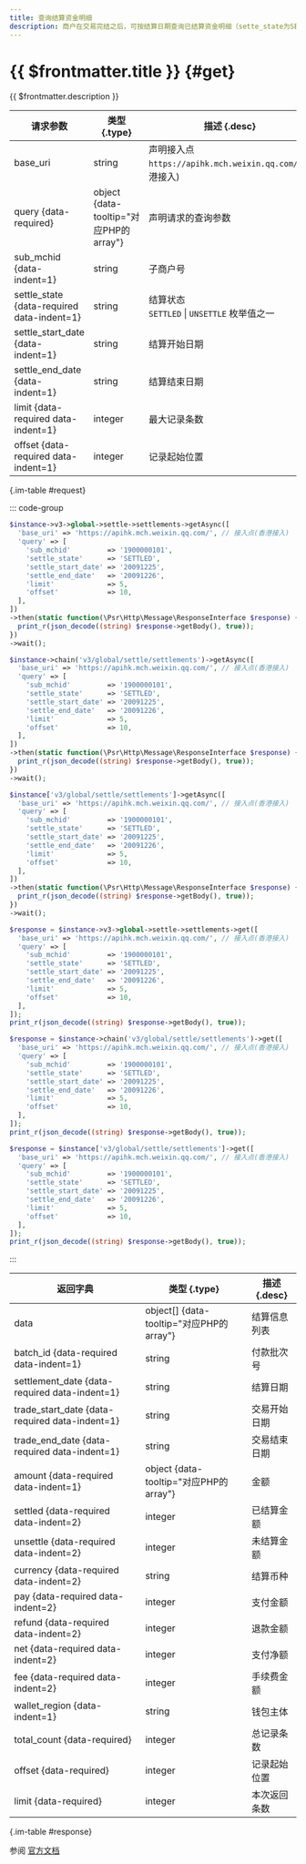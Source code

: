 ```yaml
---
title: 查询结算资金明细
description: 商户在交易完结之后，可按结算日期查询已结算资金明细（sette_state为SETTLED），也可以查询未结算资金明细（sette_state为UNSETTLE）。
---
```


# {{ $frontmatter.title }} {#get}

{{ $frontmatter.description }}

| 请求参数 | 类型 {.type} | 描述 {.desc}
| --- | --- | ---
| base_uri | string | 声明接入点`https://apihk.mch.weixin.qq.com/`(香港接入)
| query {data-required} | object {data-tooltip="对应PHP的array"} | 声明请求的查询参数
| sub_mchid {data-indent=1} | string | 子商户号
| settle_state {data-required data-indent=1} | string | 结算状态<br/>`SETTLED` \| `UNSETTLE` 枚举值之一
| settle_start_date {data-indent=1} | string | 结算开始日期
| settle_end_date {data-indent=1} | string | 结算结束日期
| limit {data-required data-indent=1} | integer | 最大记录条数
| offset {data-required data-indent=1} | integer | 记录起始位置

{.im-table #request}

::: code-group

```php [异步纯链式]
$instance->v3->global->settle->settlements->getAsync([
  'base_uri' => 'https://apihk.mch.weixin.qq.com/', // 接入点(香港接入)
  'query' => [
    'sub_mchid'         => '1900000101',
    'settle_state'      => 'SETTLED',
    'settle_start_date' => '20091225',
    'settle_end_date'   => '20091226',
    'limit'             => 5,
    'offset'            => 10,
  ],
])
->then(static function(\Psr\Http\Message\ResponseInterface $response) {
  print_r(json_decode((string) $response->getBody(), true));
})
->wait();
```

```php [异步声明式]
$instance->chain('v3/global/settle/settlements')->getAsync([
  'base_uri' => 'https://apihk.mch.weixin.qq.com/', // 接入点(香港接入)
  'query' => [
    'sub_mchid'         => '1900000101',
    'settle_state'      => 'SETTLED',
    'settle_start_date' => '20091225',
    'settle_end_date'   => '20091226',
    'limit'             => 5,
    'offset'            => 10,
  ],
])
->then(static function(\Psr\Http\Message\ResponseInterface $response) {
  print_r(json_decode((string) $response->getBody(), true));
})
->wait();
```

```php [异步属性式]
$instance['v3/global/settle/settlements']->getAsync([
  'base_uri' => 'https://apihk.mch.weixin.qq.com/', // 接入点(香港接入)
  'query' => [
    'sub_mchid'         => '1900000101',
    'settle_state'      => 'SETTLED',
    'settle_start_date' => '20091225',
    'settle_end_date'   => '20091226',
    'limit'             => 5,
    'offset'            => 10,
  ],
])
->then(static function(\Psr\Http\Message\ResponseInterface $response) {
  print_r(json_decode((string) $response->getBody(), true));
})
->wait();
```

```php [同步纯链式]
$response = $instance->v3->global->settle->settlements->get([
  'base_uri' => 'https://apihk.mch.weixin.qq.com/', // 接入点(香港接入)
  'query' => [
    'sub_mchid'         => '1900000101',
    'settle_state'      => 'SETTLED',
    'settle_start_date' => '20091225',
    'settle_end_date'   => '20091226',
    'limit'             => 5,
    'offset'            => 10,
  ],
]);
print_r(json_decode((string) $response->getBody(), true));
```

```php [同步声明式]
$response = $instance->chain('v3/global/settle/settlements')->get([
  'base_uri' => 'https://apihk.mch.weixin.qq.com/', // 接入点(香港接入)
  'query' => [
    'sub_mchid'         => '1900000101',
    'settle_state'      => 'SETTLED',
    'settle_start_date' => '20091225',
    'settle_end_date'   => '20091226',
    'limit'             => 5,
    'offset'            => 10,
  ],
]);
print_r(json_decode((string) $response->getBody(), true));
```

```php [同步属性式]
$response = $instance['v3/global/settle/settlements']->get([
  'base_uri' => 'https://apihk.mch.weixin.qq.com/', // 接入点(香港接入)
  'query' => [
    'sub_mchid'         => '1900000101',
    'settle_state'      => 'SETTLED',
    'settle_start_date' => '20091225',
    'settle_end_date'   => '20091226',
    'limit'             => 5,
    'offset'            => 10,
  ],
]);
print_r(json_decode((string) $response->getBody(), true));
```

:::

| 返回字典 | 类型 {.type} | 描述 {.desc}
| --- | --- | ---
| data | object[] {data-tooltip="对应PHP的array"} | 结算信息列表
| batch_id {data-required data-indent=1} | string | 付款批次号
| settlement_date {data-required data-indent=1} | string | 结算日期
| trade_start_date {data-required data-indent=1} | string | 交易开始日期
| trade_end_date {data-required data-indent=1} | string | 交易结束日期
| amount {data-required data-indent=1} | object {data-tooltip="对应PHP的array"} | 金额
| settled {data-required data-indent=2} | integer | 已结算金额
| unsettle {data-required data-indent=2} | integer | 未结算金额
| currency {data-required data-indent=2} | string | 结算币种
| pay {data-required data-indent=2} | integer | 支付金额
| refund {data-required data-indent=2} | integer | 退款金额
| net {data-required data-indent=2} | integer | 支付净额
| fee {data-required data-indent=2} | integer | 手续费金额
| wallet_region {data-indent=1} | string | 钱包主体
| total_count {data-required} | integer | 总记录条数
| offset {data-required} | integer | 记录起始位置
| limit {data-required} | integer | 本次返回条数

{.im-table #response}

参阅 [官方文档](https://pay.weixin.qq.com/wiki/doc/api_external/ch/apis/chapter3_1_10.shtml)
